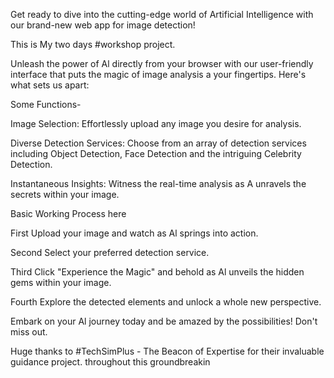 Get ready to dive into the cutting-edge world of Artificial Intelligence with our brand-new web app for image detection!

This is My two days #workshop project.

Unleash the power of Al directly from your browser with our user-friendly interface that puts the magic of image analysis a your fingertips. Here's what sets us apart:

Some Functions-

Image Selection: Effortlessly upload any image you desire for analysis.

Diverse Detection Services: Choose from an array of detection services including Object Detection, Face Detection and the intriguing Celebrity Detection.

Instantaneous Insights: Witness the real-time analysis as A unravels the secrets within your image.

Basic Working Process here

First Upload your image and watch as Al springs into action.

Second Select your preferred detection service.

Third Click "Experience the Magic" and behold as Al unveils the hidden gems within your image.

Fourth Explore the detected elements and unlock a whole new perspective.

Embark on your Al journey today and be amazed by the possibilities! Don't miss out.

Huge thanks to #TechSimPlus - The Beacon of Expertise for their invaluable guidance project. throughout this groundbreakin

